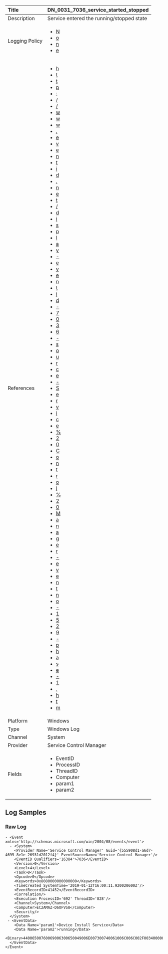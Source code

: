 | Title          | DN_0031_7036_service_started_stopped                                                                                                      |
|:---------------|:-----------------------------------------------------------------------------------------------------------------|
| Description    | Service entered the running/stopped state                                                                                                |
| Logging Policy | <ul><li>[N](../Logging_Policies/N.md)</li><li>[o](../Logging_Policies/o.md)</li><li>[n](../Logging_Policies/n.md)</li><li>[e](../Logging_Policies/e.md)</li></ul> |
| References     | <ul><li>[h](h)</li><li>[t](t)</li><li>[t](t)</li><li>[p](p)</li><li>[:](:)</li><li>[/](/)</li><li>[/](/)</li><li>[w](w)</li><li>[w](w)</li><li>[w](w)</li><li>[.](.)</li><li>[e](e)</li><li>[v](v)</li><li>[e](e)</li><li>[n](n)</li><li>[t](t)</li><li>[i](i)</li><li>[d](d)</li><li>[.](.)</li><li>[n](n)</li><li>[e](e)</li><li>[t](t)</li><li>[/](/)</li><li>[d](d)</li><li>[i](i)</li><li>[s](s)</li><li>[p](p)</li><li>[l](l)</li><li>[a](a)</li><li>[y](y)</li><li>[-](-)</li><li>[e](e)</li><li>[v](v)</li><li>[e](e)</li><li>[n](n)</li><li>[t](t)</li><li>[i](i)</li><li>[d](d)</li><li>[-](-)</li><li>[7](7)</li><li>[0](0)</li><li>[3](3)</li><li>[6](6)</li><li>[-](-)</li><li>[s](s)</li><li>[o](o)</li><li>[u](u)</li><li>[r](r)</li><li>[c](c)</li><li>[e](e)</li><li>[-](-)</li><li>[S](S)</li><li>[e](e)</li><li>[r](r)</li><li>[v](v)</li><li>[i](i)</li><li>[c](c)</li><li>[e](e)</li><li>[%](%)</li><li>[2](2)</li><li>[0](0)</li><li>[C](C)</li><li>[o](o)</li><li>[n](n)</li><li>[t](t)</li><li>[r](r)</li><li>[o](o)</li><li>[l](l)</li><li>[%](%)</li><li>[2](2)</li><li>[0](0)</li><li>[M](M)</li><li>[a](a)</li><li>[n](n)</li><li>[a](a)</li><li>[g](g)</li><li>[e](e)</li><li>[r](r)</li><li>[-](-)</li><li>[e](e)</li><li>[v](v)</li><li>[e](e)</li><li>[n](n)</li><li>[t](t)</li><li>[n](n)</li><li>[o](o)</li><li>[-](-)</li><li>[1](1)</li><li>[5](5)</li><li>[2](2)</li><li>[9](9)</li><li>[-](-)</li><li>[p](p)</li><li>[h](h)</li><li>[a](a)</li><li>[s](s)</li><li>[e](e)</li><li>[-](-)</li><li>[1](1)</li><li>[.](.)</li><li>[h](h)</li><li>[t](t)</li><li>[m](m)</li></ul>                                  |
| Platform       | Windows   |
| Type           | Windows Log 		|
| Channel        | System    |
| Provider       | Service Control Manager   |
| Fields         | <ul><li>EventID</li><li>ProcessID</li><li>ThreadID</li><li>Computer</li><li>param1</li><li>param2</li></ul>                                               |


## Log Samples

### Raw Log

```
- <Event xmlns='http://schemas.microsoft.com/win/2004/08/events/event'>
  - <System>
    <Provider Name='Service Control Manager' Guid='{555908d1-a6d7-4695-8e1e-26931d2012f4}' EventSourceName='Service Control Manager'/>
    <EventID Qualifiers='16384'>7036</EventID>
    <Version>0</Version>
    <Level>4</Level>
    <Task>0</Task>
    <Opcode>0</Opcode>
    <Keywords>0x8080000000000000</Keywords>
    <TimeCreated SystemTime='2019-01-12T16:00:11.920020600Z'/>
    <EventRecordID>41452</EventRecordID>
    <Correlation/>
    <Execution ProcessID='692' ThreadID='828'/>
    <Channel>System</Channel>
    <Computer>EC2AMAZ-D6OFVS8</Computer>
    <Security/>
  </System>
 - <EventData>
    <Data Name='param1'>Device Install Service</Data>
    <Data Name='param2'>running</Data>
    <Binary>44006500760069006300650049006E007300740061006C006C002F0034000000</Binary>
  </EventData>
</Event>

```




